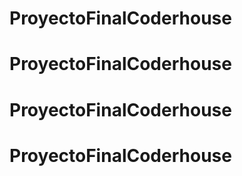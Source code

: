 # ProyectoFinalCoderhouse

# ProyectoFinalCoderhouse

# ProyectoFinalCoderhouse

# ProyectoFinalCoderhouse
